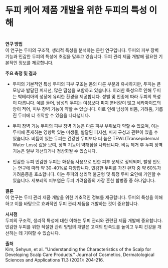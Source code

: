 # 두피 케어 제품 개발을 위한 두피의 특성 이해   
　   
**연구 방법**   
이 연구는 두피의 구조적, 생리적 특성을 분석하는 문헌 연구입니다.
두피의 피부 장벽 기능과 민감한 두피의 특성에 초점을 맞추고 있습니다.
두피 관리 제품 개발에 필요한 기본적인 정보를 제공합니다.

**주요 측정 및 결과**

 - 두피의 기본적인 특성
두피의 피부 구조는 몸의 다른 부분과 유사하지만, 두피는 큰 모낭과 발달된 피지선, 많은 땀샘을 포함하고 있습니다. 이러한 특성으로 인해 두피는 박테리아의 성장에 유리한 환경을 제공합니다.
성별 및 인종에 따라 두피의 특성이 다릅니다. 예를 들어, 남성의 두피는 여성보다 피지 분비량이 많고 세라마이드의 양이 적어, 피부 장벽 기능이 약할 수 있습니다. 이로 인해 남성이 비듬, 가려움, 기름진 두피에 더 취약할 수 있음을 나타냅니다.

 - 두피 장벽 기능
두피의 피부 장벽 기능은 다른 피부 부위보다 약할 수 있으며, 이는 두피에 존재하는 영향력 있는 미생물, 발달된 피지선, 피지 구성과 관련이 있을 수 있습니다.
비듬이 있는 두피는 건강한 두피보다 더 높은 TEWL(Transepidermal Water Loss) 값을 보여, 장벽 기능이 약해짐을 나타냅니다. 비듬 제거 후 두피 장벽 기능은 일부 개선되거나 정상화될 수 있습니다.

 - 민감한 두피
민감한 두피는 화장품 사용으로 인한 피부 문제로 정의되며, 발생 빈도는 연구에 따라 약 30-40%로 다양합니다.
민감한 두피를 가진 환자 중 약 60%가 가려움증을 호소합니다. 이는 두피의 생리적 불균형 및 특정 두피 요인에 기인할 수 있습니다. 세보레익 피부염은 두피 가려움증의 가장 흔한 합병증 중 하나입니다.


**결론**    
이 연구는 두피 관리 제품 개발을 위한 기초적인 정보를 제공합니다. 두피의 특성을 이해하고 이를 바탕으로 효과적인 두피 관리 제품을 개발하는 것이 중요합니다.

**시사점**    
두피의 구조적, 생리적 특성에 대한 이해는 두피 관리와 관련된 제품 개발에 중요합니다. 민감한 두피를 위한 적절한 관리 방법의 개발은 고객의 만족도를 높이고 두피 건강을 개선하는 데 기여할 수 있습니다.

**출처**     
Kim, Sehyun, et al. "Understanding the Characteristics of the Scalp for Developing Scalp Care Products." Journal of Cosmetics, Dermatological Sciences and Applications 11.3 (2021): 204-216.
<!--stackedit_data:
eyJoaXN0b3J5IjpbLTE5NjI2ODQ0NTYsMzc1OTE1NjIyXX0=
-->